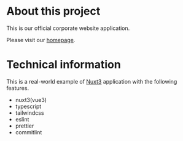 # About this project

This is our official corporate website application.

Please visit our [homepage](https://kumano-te.com).

# Technical information

This is a real-world example of [Nuxt3](https://nuxt.com/) application with the following features.

- nuxt3(vue3)
- typescript
- tailwindcss
- eslint
- prettier
- commitlint
